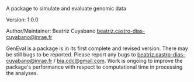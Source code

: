 A package to simulate and evaluate genomic data

Version: 1.0.0

Author/Maintainer: Beatriz Cuyabano <beatriz.castro-dias-cuyabano@inrae.fr>

GenEval is a package is in its first complete and revised version. There may be still bugs to be reported. Please report any bugs to beatriz.castro-dias-cuyabano@inrae.fr / bia.cdc@gmail.com. Work is ongoing to improve the package's performance with respect to computational time in processing the analyses.
